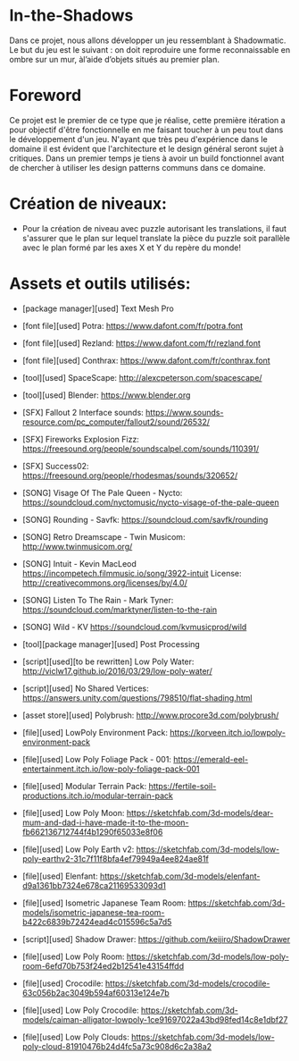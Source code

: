 # In-the-Shadows
Dans ce projet, nous allons développer un jeu ressemblant à Shadowmatic. Le but du jeu est le suivant : on doit reproduire une forme reconnaissable en ombre sur un mur, àl’aide d’objets situés au premier plan.

# Foreword
Ce projet est le premier de ce type que je réalise, cette première itération a pour objectif d'être fonctionnelle en me faisant toucher à un peu tout dans le développement d'un jeu.
N'ayant que très peu d'expérience dans le domaine il est évident que l'architecture et le design général seront sujet à critiques.
Dans un premier temps je tiens à avoir un build fonctionnel avant de chercher à utiliser les design patterns communs dans ce domaine.

# Création de niveaux:
- Pour la création de niveau avec puzzle autorisant les translations, il faut s'assurer que le plan sur lequel translate la pièce du puzzle soit parallèle avec le plan formé par les axes X et Y du repère du monde!

# Assets et outils utilisés:
- [package manager][used] Text Mesh Pro

- [font file][used] Potra:
 https://www.dafont.com/fr/potra.font
- [font file][used] Rezland:
 https://www.dafont.com/fr/rezland.font
- [font file][used] Conthrax:
 https://www.dafont.com/fr/conthrax.font
- [tool][used] SpaceScape:
 http://alexcpeterson.com/spacescape/
- [tool][used] Blender:
 https://www.blender.org
 
- [SFX] Fallout 2 Interface sounds:
 https://www.sounds-resource.com/pc_computer/fallout2/sound/26532/

- [SFX] Fireworks Explosion Fizz:
 https://freesound.org/people/soundscalpel.com/sounds/110391/

- [SFX] Success02:
 https://freesound.org/people/rhodesmas/sounds/320652/

- [SONG] Visage Of The Pale Queen - Nycto: 
https://soundcloud.com/nyctomusic/nycto-visage-of-the-pale-queen

- [SONG] Rounding - Savfk:
 https://soundcloud.com/savfk/rounding

- [SONG] Retro Dreamscape - Twin Musicom:
http://www.twinmusicom.org/

- [SONG] Intuit - Kevin MacLeod
 https://incompetech.filmmusic.io/song/3922-intuit
License: http://creativecommons.org/licenses/by/4.0/

- [SONG] Listen To The Rain - Mark Tyner:
 https://soundcloud.com/marktyner/listen-to-the-rain

- [SONG] Wild - KV
 https://soundcloud.com/kvmusicprod/wild

- [tool][package manager][used] Post Processing

- [script][used][to be rewritten] Low Poly Water:
 http://viclw17.github.io/2016/03/29/low-poly-water/

- [script][used] No Shared Vertices:
 https://answers.unity.com/questions/798510/flat-shading.html

- [asset store][used] Polybrush:
 http://www.procore3d.com/polybrush/

- [file][used] LowPoly Environment Pack:
 https://korveen.itch.io/lowpoly-environment-pack

- [file][used] Low Poly Foliage Pack - 001:
 https://emerald-eel-entertainment.itch.io/low-poly-foliage-pack-001

- [file][used] Modular Terrain Pack:
 https://fertile-soil-productions.itch.io/modular-terrain-pack

- [file][used] Low Poly Moon:
 https://sketchfab.com/3d-models/dear-mum-and-dad-i-have-made-it-to-the-moon-fb662136712744f4b1290f65033e8f06

- [file][used] Low Poly Earth v2: 
 https://sketchfab.com/3d-models/low-poly-earthv2-31c7f11f8bfa4ef79949a4ee824ae81f

- [file][used] Elenfant: 
 https://sketchfab.com/3d-models/elenfant-d9a1361bb7324e678ca21169533093d1

- [file][used] Isometric Japanese Team Room:
 https://sketchfab.com/3d-models/isometric-japanese-tea-room-b422c6839b72424ead4c015596c5a7d5

- [script][used] Shadow Drawer:
 https://github.com/keijiro/ShadowDrawer

- [file][used] Low Poly Room: 
 https://sketchfab.com/3d-models/low-poly-room-6efd70b753f24ed2b12541e43154ffdd

- [file][used] Crocodile:
 https://sketchfab.com/3d-models/crocodile-63c056b2ac3049b594af60313e124e7b

- [file][used] Low Poly Crocodile:
 https://sketchfab.com/3d-models/caiman-alligator-lowpoly-1ce91697022a43bd98fed14c8e1dbf27

- [file][used] Low Poly Clouds:
 https://sketchfab.com/3d-models/low-poly-cloud-81910476b24d4fc5a73c908d6c2a38a2